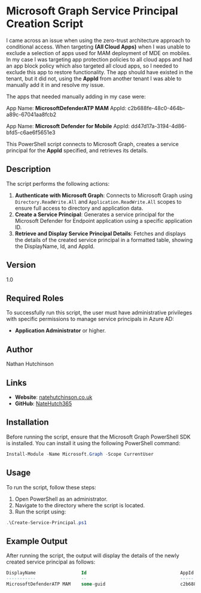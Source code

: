 
# Microsoft Graph Service Principal Creation Script

I came across an issue when using the zero-trust architecture approach to conditional access. When targeting **(All Cloud Apps)** when I was unable to exclude a selection of apps used for MAM deployment of MDE on mobiles. In my case I was targeting app protection policies to all cloud apps and had an app block policy which also targeted all cloud apps, so I needed to exclude this app to restore functionality. The app should have existed in the tenant, but it did not, using the **AppId** from another tenant I was able to manually add it in and resolve my issue.

The apps that needed manually adding in my case were:

App Name: **MicrosoftDefenderATP MAM**
AppId: c2b688fe-48c0-464b-a89c-67041aa8fcb2

App Name: **Microsoft Defender for Mobile**
AppId: dd47d17a-3194-4d86-bfd5-c6ae6f5651e3

This PowerShell script connects to Microsoft Graph, creates a service principal for the **AppId** specified, and retrieves its details.

## Description

The script performs the following actions:
1. **Authenticate with Microsoft Graph**: Connects to Microsoft Graph using `Directory.ReadWrite.All` and `Application.ReadWrite.All` scopes to ensure full access to directory and application data.
2. **Create a Service Principal**: Generates a service principal for the Microsoft Defender for Endpoint application using a specific application ID.
3. **Retrieve and Display Service Principal Details**: Fetches and displays the details of the created service principal in a formatted table, showing the DisplayName, Id, and AppId.

## Version

1.0

## Required Roles

To successfully run this script, the user must have administrative privileges with specific permissions to manage service principals in Azure AD:
- **Application Administrator** or higher.

## Author

Nathan Hutchinson

## Links

- **Website**: [natehutchinson.co.uk](https://natehutchinson.co.uk)
- **GitHub**: [NateHutch365](https://github.com/NateHutch365)

## Installation

Before running the script, ensure that the Microsoft Graph PowerShell SDK is installed. You can install it using the following PowerShell command:

```powershell
Install-Module -Name Microsoft.Graph -Scope CurrentUser
```
## Usage

To run the script, follow these steps:

1.  Open PowerShell as an administrator.
2.  Navigate to the directory where the script is located.
3.  Run the script using:
```powershell
.\Create-Service-Principal.ps1
```

## Example Output

After running the script, the output will display the details of the newly created service principal as follows:

```sql
DisplayName                 Id                                   AppId
-----------                 --                                   -----
MicrosoftDefenderATP MAM    some-guid                            c2b688fe-48c0-464b-a89c-67041aa8fcb2
```
